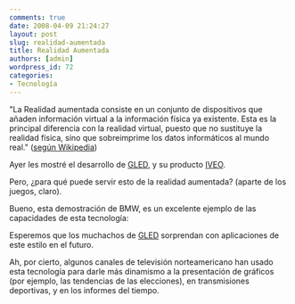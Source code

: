 ```yaml
---
comments: true
date: 2008-04-09 21:24:27
layout: post
slug: realidad-aumentada
title: Realidad Aumentada
authors: [admin]
wordpress_id: 72
categories:
- Tecnología
---
```


"La Realidad aumentada consiste en un conjunto de dispositivos que añaden información virtual a la información física ya existente. Esta es la principal diferencia con la realidad virtual, puesto que no sustituye la realidad física, sino que sobreimprime los datos informáticos al mundo real." ([según Wikipedia](http://en.wikipedia.org/wiki/Augmented_reality))

Ayer les mostré el desarrollo de [GLED](http://www.gled.cl/), y su producto [IVEO](http://www.gled.cl/iveo.php).

Pero, ¿para qué puede servir esto de la realidad aumentada? (aparte de los juegos, claro).

Bueno, esta demostración de BMW, es un excelente ejemplo de las capacidades de esta tecnología:




Esperemos que los muchachos de [GLED](http://www.gled.cl/nos) sorprendan con aplicaciones de este estilo en el futuro.

Ah, por cierto, algunos canales de televisión norteamericano han usado esta tecnología para darle más dinamismo a la presentación de gráficos (por ejemplo, las tendencias de las elecciones), en transmisiones deportivas, y en los informes del tiempo.

  




